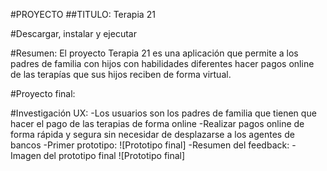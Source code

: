 #PROYECTO
##TITULO: Terapia 21

#Descargar, instalar y ejecutar

#Resumen:
 El proyecto Terapia 21 es una aplicación que permite a los padres de familia con hijos con habilidades diferentes hacer pagos online de las terapías que sus hijos reciben de forma virtual.

#Proyecto final:

#Investigación UX:
-Los usuarios son los padres de familia que tienen que hacer el pago de las terapias de forma online
-Realizar pagos online de forma rápida y segura sin necesidar de desplazarse a los agentes de bancos
-Primer prototipo:
![Prototipo final]
-Resumen del feedback:
-Imagen del prototipo final
![Prototipo final]
